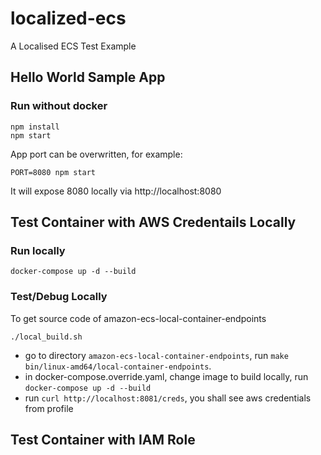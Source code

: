 # localized-ecs
A Localised ECS Test Example

## Hello World Sample App
### Run without docker
```
npm install
npm start
```
App port can be overwritten, for example:
```
PORT=8080 npm start
```
It will expose 8080 locally via http://localhost:8080

## Test Container with AWS Credentails Locally
### Run locally
```
docker-compose up -d --build
```
### Test/Debug Locally
To get source code of amazon-ecs-local-container-endpoints
```
./local_build.sh
```
* go to directory ```amazon-ecs-local-container-endpoints```, run ```make bin/linux-amd64/local-container-endpoints```.
* in docker-compose.override.yaml, change image to build locally, run ```docker-compose up -d --build```
* run ```curl http://localhost:8081/creds```, you shall see aws credentials from profile
## Test Container with IAM Role
